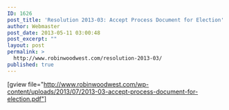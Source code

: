 ```yaml
---
ID: 1626
post_title: 'Resolution 2013-03: Accept Process Document for Election'
author: Webmaster
post_date: 2013-05-11 03:00:48
post_excerpt: ""
layout: post
permalink: >
  http://www.robinwoodwest.com/resolution-2013-03/
published: true
---
```

[gview file="http://www.robinwoodwest.com/wp-content/uploads/2013/07/2013-03-accept-process-document-for-election.pdf"]